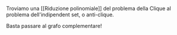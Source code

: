 
Troviamo una [[Riduzione polinomiale]] del problema della Clique al problema dell'indipendent set, o anti-clique. 

Basta passare al grafo complementare!
